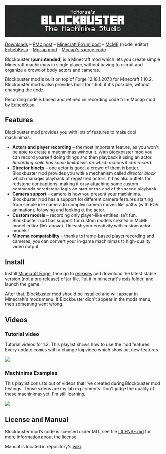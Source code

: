 ![Blockbuster](./logo.png) 

[Downloads](https://github.com/mchorse/blockbuster/releases) – [PMC post](http://www.planetminecraft.com/mod/blockbuster-machinima-mod/) – [Minecraft Forum post](http://www.minecraftforum.net/forums/mapping-and-modding/minecraft-mods/2700216-blockbuster-create-simple-machinimas-and-adventure) – [McME](https://github.com/mchorse/mcme) (model editor)  
[EchebKeso](https://twitter.com/EchebKeso) – [Mocap mod](http://www.minecraftforum.net/forums/mapping-and-modding/minecraft-mods/1445402-minecraft-motion-capture-mod-mocap-16-000) – [Mocap's source code](https://github.com/EchebKeso/Mocap)

Blockbuster (**pun intended**) is a Minecraft mod which lets you create simple 
Minecraft machinimas in single player, without having to recruit and organize a 
crowd of body actors and cameras.

Blockbuster mod is built on top of Forge 12.18.1.2073 for Minecraft 1.10.2. Blockbuster mod is also provides build for 1.9.4, if it's possible, without changing the code.

Recording code is based and refined on recording code from Mocap mod by [EchebKeso](https://twitter.com/EchebKeso).

## Features

Blockbuster mod provides you with lots of features to make cool machinimas:

* **Actors and player recording** – the most important feature, as you won't be able to create a machinimas without it. With Blockbuster mod you can record yourself doing things and then playback it using an actor. *Recording code has some limitations on which actions it can record*. 
* **Director blocks** – one actor is good, a crowd of them is better. Blockbuster mod provides you with a mechanism called *director block* which manages playback of registered actors. It has also outlets for redstone contraptions, making it easy attaching some custom commands or redstone logic on start or the end of the scene playback.
* **Camera support** – camera is how you present your machinima. Blockbuster mod has a support for different camera features starting from simple idle camera to complex camera moves like paths (with FOV animation), following and looking at the actor.
* **Custom models** – recording only player-like entities isn't fun. Blockbuster mod has support for custom models created in McME model editor (link above). Unleash your creativity with custom actor models!
* **[Minema](https://github.com/daipenger/minema) compatability** – thanks to frame-based player recording and cameras, you can convert your in-game machinimas to high-quality video output.

## Install

Install [Minecraft Forge](http://files.minecraftforge.net/), then go to 
[releases](https://github.com/mchorse/blockbuster/releases) and download the 
latest stable version (not a pre-release) of jar file. Put it in minecraft's `mods` folder, and launch the game. 

After that, Blockbuster mod should be installed and will appear in Minecraft's 
mods menu. If Blockbuster didn't appear in the mods menu, then something went 
wrong.

## Videos

### Tutorial video

Tutorial videos for 1.3. This playlist shows how to use the mod features. Every update comes with a change log video which show out new features.

<a href="https://youtube.com/playlist?list=PL6UPd2Tj65nGxteZIdEE_fIga7_HoZJ9w">
    <img src="https://img.youtube.com/vi/WXrBEQZrQ7Q/0.jpg">
</a>

### Machinima Examples

This playlist consists out of videos that I've created during Blockbuster mod testings. Those videos are my lab experiments. Don't judge the quality of these machinimas yet, I'm still learning.

<a href="https://youtu.be/NMtTmRoLKJQ?list=PL6UPd2Tj65nFdhjzY-z6yCJuPaEanB2BF">
    <img src="https://img.youtube.com/vi/NMtTmRoLKJQ/0.jpg">
</a>

## License and Manual

Blockbuster mod's code is licensed under MIT, see file [LICENSE.md](./LICENSE.md) for more information about the license.

Manual is located in repository's [wiki](https://github.com/mchorse/blockbuster/wiki). 